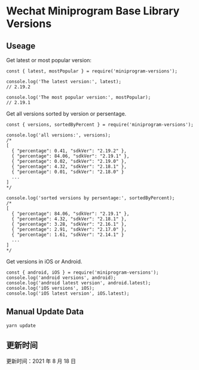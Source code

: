 
# Wechat Miniprogram Base Library Versions

## Useage

Get latest or most popular version:

```;
const { latest, mostPopular } = require('miniprogram-versions');

console.log('The latest version:', latest);
// 2.19.2

console.log('The most popular version:', mostPopular);
// 2.19.1

```

Get all versions sorted by version or persentage.

```
const { versions, sortedByPercent } = require('miniprogram-versions');

console.log('all versions:', versions);
/*
[
  { "percentage": 0.41, "sdkVer": "2.19.2" },
  { "percentage": 84.06, "sdkVer": "2.19.1" },
  { "percentage": 0.02, "sdkVer": "2.19.0" },
  { "percentage": 4.32, "sdkVer": "2.18.1" },
  { "percentage": 0.01, "sdkVer": "2.18.0" }
  ...
]
*/

console.log('sorted versions by persentage:', sortedByPercent);
/*
[
  { "percentage": 84.06, "sdkVer": "2.19.1" },
  { "percentage": 4.32, "sdkVer": "2.18.1" },
  { "percentage": 3.28, "sdkVer": "2.16.1" },
  { "percentage": 2.91, "sdkVer": "2.17.0" },
  { "percentage": 1.61, "sdkVer": "2.14.1" }
  ...
]
*/
```

Get versions in iOS or Android.

```
const { android, iOS } = require('miniprogram-versions');
console.log('android versions', android);
console.log('android latest version', android.latest);
console.log('iOS versions', iOS);
console.log('iOS latest version', iOS.latest);
```

## Manual Update Data

```
yarn update
```

## 更新时间

更新时间：2021 年 8 月 18 日
